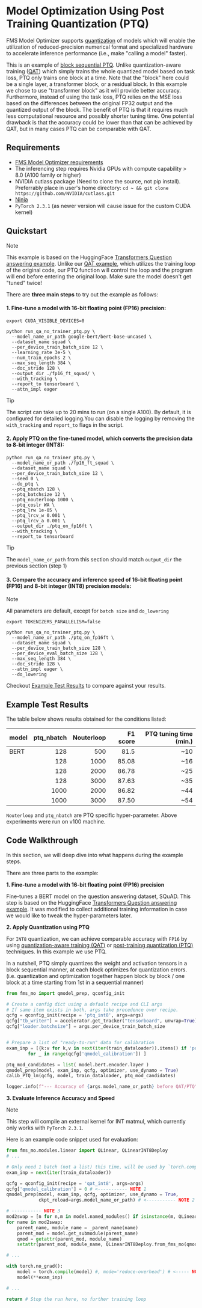 # Model Optimization Using Post Training Quantization (PTQ)

FMS Model Optimizer supports [quantization](https://www.ibm.com/think/topics/quantization) of models which will enable the utilization of reduced-precision numerical format and specialized hardware to accelerate inference performance (i.e., make "calling a model" faster).


This is an example of [block sequential PTQ](https://arxiv.org/abs/2102.05426). Unlike quantization-aware training ([QAT](../QAT_INT8/README.md)) which simply trains the whole quantized model based on task loss, PTQ only trains one block at a time. Note that the "block" here could be a single layer, a transformer block, or a residual block. In this example we chose to use "transformer block" as it will provide better accuracy.  Furthermore, instead of using the task loss, PTQ relies on the MSE loss based on the differences between the original FP32 output and the quantized output of the block. The benefit of PTQ is that it requires much less computational resource and possibly shorter tuning time. One potential drawback is that the accuracy could be lower than that can be achieved by QAT, but in many cases PTQ can be comparable with QAT.


## Requirements

- [FMS Model Optimizer requirements](../../README.md#requirements)
- The inferencing step requires Nvidia GPUs with compute capability > 8.0 (A100 family or higher)
- NVIDIA cutlass package (Need to clone the source, not pip install). Preferrably place in user's home directory: `cd ~ && git clone https://github.com/NVIDIA/cutlass.git`
- [Ninja](https://ninja-build.org/)
- `PyTorch 2.3.1` (as newer version will cause issue for the custom CUDA kernel)


## Quickstart

> [!NOTE]
> This example is based on the HuggingFace [Transformers Question answering example](https://github.com/huggingface/transformers/tree/main/examples/pytorch/question-answering). Unlike our [QAT example](../QAT_INT8/README.md), which utilizes the training loop of the original code, our PTQ function will control the loop and the program will end before entering the original loop. Make sure the model doesn't get "tuned" twice!


There are **three main steps** to try out the example as follows:

#### **1.  Fine-tune a model** with 16-bit floating point (FP16) precision:

```shell
export CUDA_VISIBLE_DEVICES=0

python run_qa_no_trainer_ptq.py \
  --model_name_or_path google-bert/bert-base-uncased \
  --dataset_name squad \
  --per_device_train_batch_size 12 \
  --learning_rate 3e-5 \
  --num_train_epochs 2 \
  --max_seq_length 384 \
  --doc_stride 128 \
  --output_dir ./fp16_ft_squad/ \
  --with_tracking \
  --report_to tensorboard \
  --attn_impl eager
```

> [!TIP]
> The script can take up to 20 mins to run (on a single A100). By default, it is configured for detailed logging.You can disable the logging by removing the `with_tracking` and `report_to` flags in the script.

#### **2.  Apply PTQ** on the fine-tuned model, which converts the precision data to 8-bit integer (INT8):

```shell
python run_qa_no_trainer_ptq.py \
  --model_name_or_path ./fp16_ft_squad \
  --dataset_name squad \
  --per_device_train_batch_size 12 \
  --seed 0 \
  --do_ptq \
  --ptq_nbatch 128 \
  --ptq_batchsize 12 \
  --ptq_nouterloop 1000 \
  --ptq_coslr WA \
  --ptq_lrw 1e-05 \
  --ptq_lrcv_w 0.001 \
  --ptq_lrcv_a 0.001 \
  --output_dir ./ptq_on_fp16ft \
  --with_tracking \
  --report_to tensorboard
```

> [!TIP]
> The `model_name_or_path` from this section should match `output_dir` the previous section (step 1)

#### **3. Compare the accuracy and inference speed** of 16-bit floating point (FP16) and 8-bit integer (INT8) precision models:
> [!NOTE]
> All parameters are default, except for `batch size` and `do_lowering`

```shell
export TOKENIZERS_PARALLELISM=false

python run_qa_no_trainer_ptq.py \
  --model_name_or_path ./ptq_on_fp16ft \
  --dataset_name squad \
  --per_device_train_batch_size 128 \
  --per_device_eval_batch_size 128 \
  --max_seq_length 384 \
  --doc_stride 128 \
  --attn_impl eager \
  --do_lowering
```

Checkout [Example Test Results](#example-test-results) to compare against your results.

## Example Test Results

The table below shows results obtained for the conditions listed:

|model|ptq_nbatch|Nouterloop|F1 score|PTQ tuning time (min.)|
|----|--:|---------:|----:|------------:|
|BERT|128|500       |81.5 |~10|
|    |128|1000      |85.08|~16|
|    |128|2000      |86.78|~25|
|    |128|3000      |87.63|~35|
|    |1000|2000     |86.82|~44|
|    |1000|3000     |87.50|~54|


`Nouterloop` and  `ptq_nbatch` are PTQ specific hyper-parameter.
Above experiments were run on v100 machine.

## Code Walkthrough

In this section, we will deep dive into what happens during the example steps.

There are three parts to the example:

**1. Fine-tune a model with 16-bit floating point (FP16) precision**

Fine-tunes a BERT model on the question answering dataset, SQuAD. This step is based on the HuggingFace [Transformers Question answering example](https://github.com/huggingface/transformers/tree/main/examples/pytorch/question-answering). It was modified to collect additional training information in case we would like to tweak the hyper-parameters later.

**2. Apply Quantization using PTQ**

For `INT8` quantization, we can achieve comparable accuracy with `FP16` by using [quantization-aware training (QAT)](https://arxiv.org/abs/2407.11062) or [post-training quantization (PTQ)](https://arxiv.org/abs/2102.05426) techniques. In this example we use PTQ.

In a nutshell, PTQ simply quantizes the weight and activation tensors in a block sequential manner, at each block optimizes for quantization errors. (i.e. quantization and optimization together happen block by block / one block at a time starting from 1st in a sequential manner)

```python
from fms_mo import qmodel_prep, qconfig_init

# Create a config dict using a default recipe and CLI args
# If same item exists in both, args take precedence over recipe.
qcfg = qconfig_init(recipe = 'ptq_int8', args=args)
qcfg["tb_writer"] = accelerator.get_tracker("tensorboard", unwrap=True)
qcfg["loader.batchsize"] = args.per_device_train_batch_size


# Prepare a list of "ready-to-run" data for calibration
exam_inp = [{k:v for k,v in next(iter(train_dataloader)).items() if 'position' not in k}
        for _ in range(qcfg['qmodel_calibration']) ]

ptq_mod_candidates = list( model.bert.encoder.layer )
qmodel_prep(model, exam_inp, qcfg, optimizer, use_dynamo = True)
calib_PTQ_lm(qcfg, model, train_dataloader, ptq_mod_candidates)

logger.info(f"--- Accuracy of {args.model_name_or_path} before QAT/PTQ")
```

**3. Evaluate Inference Accuracy and Speed**

> [!NOTE]
> This step will compile an external kernel for INT matmul, which currently only works with `PyTorch 2.3.1`.

Here is an example code snippet used for evaluation:

```python
from fms_mo.modules.linear import QLinear, QLinearINT8Deploy
# ...

# Only need 1 batch (not a list) this time, will be used by `torch.compile` as well.
exam_inp = next(iter(train_dataloader))

qcfg = qconfig_init(recipe = 'qat_int8', args=args)
qcfg['qmodel_calibration'] = 0 # <----------- NOTE 1
qmodel_prep(model, exam_inp, qcfg, optimizer, use_dynamo = True,
            ckpt_reload=args.model_name_or_path) # <----------- NOTE 2

# ----------- NOTE 3
mod2swap = [n for n,m in model.named_modules() if isinstance(m, QLinear)]
for name in mod2swap:
    parent_name, module_name = _parent_name(name)
    parent_mod = model.get_submodule(parent_name)
    qmod = getattr(parent_mod, module_name)
    setattr(parent_mod, module_name, QLinearINT8Deploy.from_fms_mo(qmod))

# ...

with torch.no_grad():
    model = torch.compile(model) #, mode='reduce-overhead') # <----- NOTE 4
    model(**exam_inp)

# ...

return # Stop the run here, no further training loop
```
